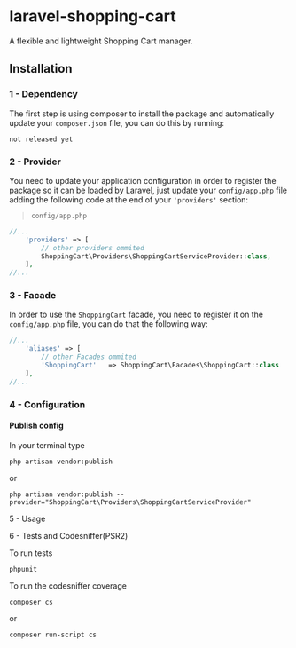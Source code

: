 # laravel-shopping-cart
A flexible and lightweight Shopping Cart manager.

## Installation
### 1 - Dependency
The first step is using composer to install the package and automatically update your `composer.json` file, you can do this by running:
```shell
not released yet
```

### 2 - Provider
You need to update your application configuration in order to register the package so it can be loaded by Laravel, just update your `config/app.php` file adding the following code at the end of your `'providers'` section:

> `config/app.php`

```php
//...
    'providers' => [
        // other providers ommited
        ShoppingCart\Providers\ShoppingCartServiceProvider::class,
    ],
//...
```

### 3 - Facade

In order to use the `ShoppingCart` facade, you need to register it on the `config/app.php` file, you can do that the following way:

```php
//...
    'aliases' => [
        // other Facades ommited
        'ShoppingCart'   => ShoppingCart\Facades\ShoppingCart::class
    ],
//...
```


### 4 - Configuration

#### Publish config

In your terminal type
```shell
php artisan vendor:publish
```
or
```shell
php artisan vendor:publish --provider="ShoppingCart\Providers\ShoppingCartServiceProvider"
```

5 - Usage

6 - Tests and Codesniffer(PSR2)

To run tests
```shell
phpunit
```

To run the codesniffer coverage
```shell
composer cs
```
or
```shell
composer run-script cs
```

